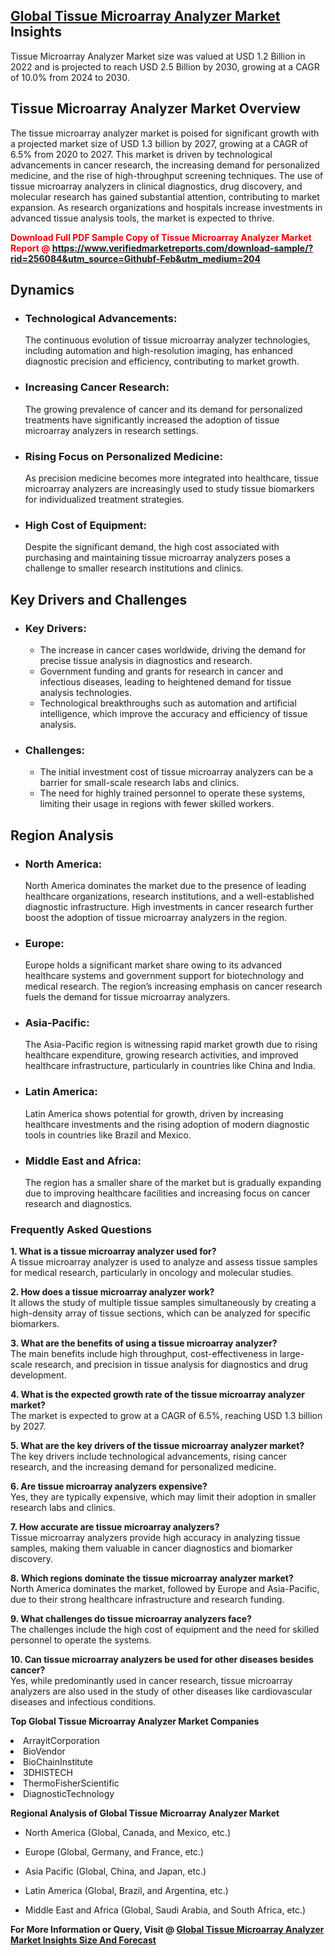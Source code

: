 <h2><a href="https://www.verifiedmarketreports.com/download-sample/?rid=256084&amp;utm_source=Githubf&amp;utm_medium=204" target="_blank">Global Tissue Microarray Analyzer Market</a> Insights</h2><p>Tissue Microarray Analyzer Market size was valued at USD 1.2 Billion in 2022 and is projected to reach USD 2.5 Billion by 2030, growing at a CAGR of 10.0% from 2024 to 2030.</p><p> <h2>Tissue Microarray Analyzer Market Overview</h2> <p>The tissue microarray analyzer market is poised for significant growth with a projected market size of USD 1.3 billion by 2027, growing at a CAGR of 6.5% from 2020 to 2027. This market is driven by technological advancements in cancer research, the increasing demand for personalized medicine, and the rise of high-throughput screening techniques. The use of tissue microarray analyzers in clinical diagnostics, drug discovery, and molecular research has gained substantial attention, contributing to market expansion. As research organizations and hospitals increase investments in advanced tissue analysis tools, the market is expected to thrive.</p> <p><strong><p><span class=""><span style="color: #ff0000;"><strong>Download Full PDF Sample Copy of Tissue Microarray Analyzer Market Report</strong> @ </span><a href="https://www.verifiedmarketreports.com/download-sample/?rid=256084&amp;utm_source=Githubf-Feb&amp;utm_medium=204" target="_blank">https://www.verifiedmarketreports.com/download-sample/?rid=256084&amp;utm_source=Githubf-Feb&amp;utm_medium=204</a></span></p></strong></p> <h2>Dynamics</h2> <ul> <li><h3>Technological Advancements:</h3> The continuous evolution of tissue microarray analyzer technologies, including automation and high-resolution imaging, has enhanced diagnostic precision and efficiency, contributing to market growth.</li> <li><h3>Increasing Cancer Research:</h3> The growing prevalence of cancer and its demand for personalized treatments have significantly increased the adoption of tissue microarray analyzers in research settings.</li> <li><h3>Rising Focus on Personalized Medicine:</h3> As precision medicine becomes more integrated into healthcare, tissue microarray analyzers are increasingly used to study tissue biomarkers for individualized treatment strategies.</li> <li><h3>High Cost of Equipment:</h3> Despite the significant demand, the high cost associated with purchasing and maintaining tissue microarray analyzers poses a challenge to smaller research institutions and clinics.</li> </ul> <h2>Key Drivers and Challenges</h2> <ul> <li><h3>Key Drivers:</h3> <ul> <li>The increase in cancer cases worldwide, driving the demand for precise tissue analysis in diagnostics and research.</li> <li>Government funding and grants for research in cancer and infectious diseases, leading to heightened demand for tissue analysis technologies.</li> <li>Technological breakthroughs such as automation and artificial intelligence, which improve the accuracy and efficiency of tissue analysis.</li> </ul> </li> <li><h3>Challenges:</h3> <ul> <li>The initial investment cost of tissue microarray analyzers can be a barrier for small-scale research labs and clinics.</li> <li>The need for highly trained personnel to operate these systems, limiting their usage in regions with fewer skilled workers.</li> </ul> </li> </ul> <h2>Region Analysis</h2> <ul> <li><h3>North America:</h3> North America dominates the market due to the presence of leading healthcare organizations, research institutions, and a well-established diagnostic infrastructure. High investments in cancer research further boost the adoption of tissue microarray analyzers in the region.</li> <li><h3>Europe:</h3> Europe holds a significant market share owing to its advanced healthcare systems and government support for biotechnology and medical research. The region’s increasing emphasis on cancer research fuels the demand for tissue microarray analyzers.</li> <li><h3>Asia-Pacific:</h3> The Asia-Pacific region is witnessing rapid market growth due to rising healthcare expenditure, growing research activities, and improved healthcare infrastructure, particularly in countries like China and India.</li> <li><h3>Latin America:</h3> Latin America shows potential for growth, driven by increasing healthcare investments and the rising adoption of modern diagnostic tools in countries like Brazil and Mexico.</li> <li><h3>Middle East and Africa:</h3> The region has a smaller share of the market but is gradually expanding due to improving healthcare facilities and increasing focus on cancer research and diagnostics.</li> </ul> <h3>Frequently Asked Questions</h3> <p><strong>1. What is a tissue microarray analyzer used for?</strong><br>A tissue microarray analyzer is used to analyze and assess tissue samples for medical research, particularly in oncology and molecular studies.</p> <p><strong>2. How does a tissue microarray analyzer work?</strong><br>It allows the study of multiple tissue samples simultaneously by creating a high-density array of tissue sections, which can be analyzed for specific biomarkers.</p> <p><strong>3. What are the benefits of using a tissue microarray analyzer?</strong><br>The main benefits include high throughput, cost-effectiveness in large-scale research, and precision in tissue analysis for diagnostics and drug development.</p> <p><strong>4. What is the expected growth rate of the tissue microarray analyzer market?</strong><br>The market is expected to grow at a CAGR of 6.5%, reaching USD 1.3 billion by 2027.</p> <p><strong>5. What are the key drivers of the tissue microarray analyzer market?</strong><br>The key drivers include technological advancements, rising cancer research, and the increasing demand for personalized medicine.</p> <p><strong>6. Are tissue microarray analyzers expensive?</strong><br>Yes, they are typically expensive, which may limit their adoption in smaller research labs and clinics.</p> <p><strong>7. How accurate are tissue microarray analyzers?</strong><br>Tissue microarray analyzers provide high accuracy in analyzing tissue samples, making them valuable in cancer diagnostics and biomarker discovery.</p> <p><strong>8. Which regions dominate the tissue microarray analyzer market?</strong><br>North America dominates the market, followed by Europe and Asia-Pacific, due to their strong healthcare infrastructure and research funding.</p> <p><strong>9. What challenges do tissue microarray analyzers face?</strong><br>The challenges include the high cost of equipment and the need for skilled personnel to operate the systems.</p> <p><strong>10. Can tissue microarray analyzers be used for other diseases besides cancer?</strong><br>Yes, while predominantly used in cancer research, tissue microarray analyzers are also used in the study of other diseases like cardiovascular diseases and infectious conditions.</p> </p><p><strong>Top Global Tissue Microarray Analyzer Market Companies</strong></p><div data-test-id=""><p><li>ArrayitCorporation</li><li> BioVendor</li><li> BioChainInstitute</li><li> 3DHISTECH</li><li> ThermoFisherScientific</li><li> DiagnosticTechnology</li></p><div><strong>Regional Analysis of&nbsp;Global Tissue Microarray Analyzer Market</strong></div><ul><li dir="ltr"><p dir="ltr">North America&nbsp;(Global, Canada, and Mexico, etc.)</p></li><li dir="ltr"><p dir="ltr">Europe (Global, Germany, and France, etc.)</p></li><li dir="ltr"><p dir="ltr">Asia Pacific&nbsp;(Global, China, and Japan, etc.)</p></li><li dir="ltr"><p dir="ltr">Latin America&nbsp;(Global, Brazil, and Argentina, etc.)</p></li><li dir="ltr">Middle East and Africa&nbsp;(Global, Saudi Arabia, and South Africa, etc.)</li></ul><p><strong>For More Information or Query, Visit @&nbsp;</strong><strong><a href="https://www.verifiedmarketreports.com/product/tissue-microarray-analyzer-market/?utm_source=Githubf&amp;utm_medium=204" target="_blank">Global Tissue Microarray Analyzer Market Insights Size And Forecast</a></strong></p></div>
